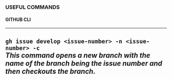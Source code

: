 ### USEFUL COMMANDS
#### GITHUB CLI

--- 
`gh issue develop <issue-number> -n <issue-number> -c`  
*This command opens a new branch with the name of the branch being the issue number 
and then checkouts the branch.*
--- 